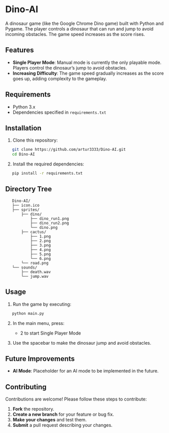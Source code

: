 # Dino-AI

A dinosaur game (like the Google Chrome Dino game) built with Python and Pygame. The player controls a dinosaur that can run and jump to avoid incoming obstacles. The game speed increases as the score rises.

## Features

- **Single Player Mode**: Manual mode is currently the only playable mode. Players control the dinosaur’s jump to avoid obstacles.
- **Increasing Difficulty**: The game speed gradually increases as the score goes up, adding complexity to the gameplay.

## Requirements

- Python 3.x
- Dependencies specified in `requirements.txt`

## Installation

1. Clone this repository:

```bash
   git clone https://github.com/artur3333/Dino-AI.git
   cd Dino-AI
   ```

2. Install the required dependencies:

```bash
   pip install -r requirements.txt
   ```

## Directory Tree

```plaintext
   Dino-AI/
   ├── icon.ico
   ├── sprites/
       ├── dino/
           ├── dino_run1.png
           ├── dino_run2.png
           └── dino.png
       ├── cactus/
           ├── 1.png
           ├── 2.png
           ├── 3.png
           ├── 4.png
           ├── 5.png
           └── 6.png
       └── road.png
   └── sounds/
       ├── death.wav
       └── jump.wav
   ```

## Usage
1. Run the game by executing:

```bash
   python main.py
   ```

2. In the main menu, press:
    - 2 to start Single Player Mode

3. Use the spacebar to make the dinosaur jump and avoid obstacles.

## Future Improvements

- **AI Mode**: Placeholder for an AI mode to be implemented in the future.

## Contributing

Contributions are welcome! Please follow these steps to contribute:

1. **Fork** the repository.
2. **Create a new branch** for your feature or bug fix.
3. **Make your changes** and test them.
4. **Submit** a pull request describing your changes.
